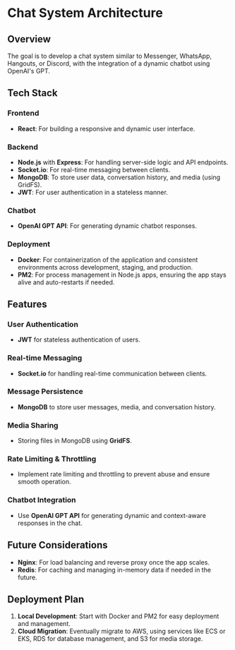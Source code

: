 # Chat System Architecture

## Overview
The goal is to develop a chat system similar to Messenger, WhatsApp, Hangouts, or Discord, with the integration of a dynamic chatbot using OpenAI's GPT.

## Tech Stack

### Frontend
- **React**: For building a responsive and dynamic user interface.

### Backend
- **Node.js** with **Express**: For handling server-side logic and API endpoints.
- **Socket.io**: For real-time messaging between clients.
- **MongoDB**: To store user data, conversation history, and media (using GridFS).
- **JWT**: For user authentication in a stateless manner.

### Chatbot
- **OpenAI GPT API**: For generating dynamic chatbot responses.

### Deployment
- **Docker**: For containerization of the application and consistent environments across development, staging, and production.
- **PM2**: For process management in Node.js apps, ensuring the app stays alive and auto-restarts if needed.

## Features

### User Authentication
- **JWT** for stateless authentication of users.

### Real-time Messaging
- **Socket.io** for handling real-time communication between clients.

### Message Persistence
- **MongoDB** to store user messages, media, and conversation history.

### Media Sharing
- Storing files in MongoDB using **GridFS**.

### Rate Limiting & Throttling
- Implement rate limiting and throttling to prevent abuse and ensure smooth operation.

### Chatbot Integration
- Use **OpenAI GPT API** for generating dynamic and context-aware responses in the chat.

## Future Considerations
- **Nginx**: For load balancing and reverse proxy once the app scales.
- **Redis**: For caching and managing in-memory data if needed in the future.

## Deployment Plan
1. **Local Development**: Start with Docker and PM2 for easy deployment and management.
2. **Cloud Migration**: Eventually migrate to AWS, using services like ECS or EKS, RDS for database management, and S3 for media storage.
